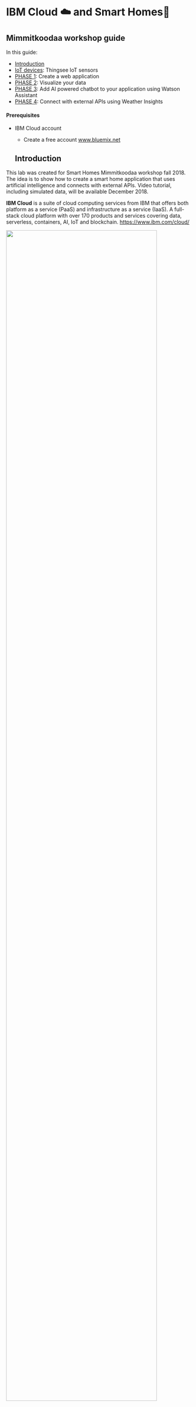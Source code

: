 # IBM Cloud :cloud: and Smart Homes:house_with_garden:
## Mimmitkoodaa workshop guide 

In this guide:
  - [Introduction](#introduction)
  - [IoT devices](#iot-devices): Thingsee IoT sensors
  - [PHASE 1](#phase-1): Create a web application
  - [PHASE 2](#phase-2): Visualize your data
  - [PHASE 3](#phase-3): Add AI powered chatbot to your application using Watson Assistant 
  - [PHASE 4](#phase-4): Connect with external APIs using Weather Insights

  
  
  #### Prerequisites
- IBM Cloud account
  - Create a free account www.bluemix.net

  ## Introduction 

This lab was created for Smart Homes Mimmitkoodaa workshop fall 2018. The idea is to show how to create a smart home application that uses artificial intelligence and connects with external APIs. 
Video tutorial, including simulated data, will be available December 2018.

**IBM Cloud** is a suite of cloud computing services from IBM that offers both platform as a service (PaaS) and infrastructure as a service (IaaS). A full-stack cloud platform with over 170 products and services covering data, serverless, containers, AI, IoT and blockchain. https://www.ibm.com/cloud/

<img src="/images/IBMCloud.png" width="90%" height="90%">

## IoT devices

In this lab we are going to use **Thingsee sensors** created by Haltian (https://thingsee.com/). Thingsee IoT devices are wireless and easy to plug & play. The sensors can be pre-configured to send data to any cloud. For the purpose of this lab sensors are pre-configured to send data to Watson IoT Platform, part of IBM Cloud. 

<img src="/images/Sensors1.png" width="80%" height="80%">

There are three types of sensors distance, environment and presence. The gateway collects the data to send it to the cloud. 

Thingsee **DISTANCE** is a wireless IoT sensor for measuring container fill rates, asset presence on location and more.
Thingsee distance measures the sensor's distance to a surface in real time. You can use the sensor for various facility management applications, asset tracking, parking facility solutions and more.

Thingsee **ENVIRONMENT** sensor measures temperature, humidity, air pressure, light level, movement and impacts. You can also detect magnets and even get device location using network RSSI location.

Thingsee **PRESENCE** is a wireless IoT sensor for measuring people presence through the facility. Thingsee Presence IoT sensor measures the presence of people in real time. You can use the sensor for facility management and security applications, for example.

<img src="/images/Sensors.png" width="90%" height="90%">

# PHASE 1
## Create an application

### Step 1. Create a Node-RED application

**Node-RED** is a visual tool for wiring the internet of things - connecting hardware devices, APIs and online services in a new and interesting way. Node-RED provides a browser-based flow editor that makes it easy to wire together flows using the wide range nodes in the palette. Flows can be then deployed to the runtime in a single click.

In a browser navigate to https://bluemix.net
Select '_LOG IN_' then enter your login information and press 'SIGN IN'.  You should see your dashboard. 
Select the '_CATALOG_' view.
![](/images/App1.png?raw=true)
Locate the Node-RED starter service, under Starter Kit, and click on it. 

<img src="/images/App2.png" width="30%" height="30%">

Enter a name for your application, for example: *mysmarthome* (host will automatically be completed). The hostname must be unique on IBM Cloud, so please if you use the example name add your initials or a number. Be creative and try to make a unique name then click '_CREATE_'. 

<img src="/images/App3.png" width="100%" height="100%">
 
Your application is now staging and will be up and running in a short while. Click 'OVERVIEW' to see information about your application. 
The application will be ready in a couple of minutes. If you want to check the progress click on the  _LOGS_  icon on the left side menu. Go back to _Overview_ tab to see your app dashboard.

<img src="/images/App3b.png" width="20%" height="20%">

*Note: If you are using Lite accounts your application will be in an awake mode. That means that if after 10 days your application has not been used IBM will stop it.*

When fully staged, click on the _Visit app URL_, next to the green or half green circle, this launches the Node-RED main page.

<img src="/images/App4.png" width="90%" height="90%">
  
Configure your Node-RED editor. In this section, you will set up a username and password to protect your flow. We are working in the public cloud that means that anyone can access your application through a web browser, set a username and password to protect your code.

<img src="/images/App5.png" width="40%" height="40%">

Write an username and a password of your choice and click 'Next'. Remember that it does not have to be related to your IBM Cloud ID. Let the browser remember the password if you are using your own laptop, it will come in handy later. 

<img src="/images/App6.png" width="40%" height="40%">
 
#### Your Node-RED flow is all set! Enter your credentials to access the editor.

<img src="/images/App8.png" width="70%" height="70%">
 
Now click Go to your Node-RED flow editor to open the flow editor.

When using Node-RED we build our apps using this graphical editor interface to wire together the blocks we need. We can simply drag and drop the blocks from the left menu into the workspace in the center of the screen and connect them to create a new flow. 

### Step 2: Add new nodes to the Node-RED palette
We are going to add new nodes to the Node-RED palette directly from the Node-RED window. For this lab we need the following nodes:

      - node-red-dashboard
      - node-red-node-openweathermap

In the Node-RED window click on the three lines on the top right corner and in the menu, click on the "Manage palette". This will open the node menu where you can add new nodes to your application. 

<img src="/images/App23.png" width="20%" height="20%">

You will see the nodes that are installed by default and if you go to the 'install' tab you can search for any node package and add it directly to your app.

<img src="/images/App24.png" width="30%" height="30%">
             
Search for the dashboard nodes by writing 'dashboard'. This will return multiple node packages, you need to install the package 'node-red-dashboard'. Find it in the search results and click on install. 

<img src="/images/App25.png" width="30%" height="30%">
 
This will prompt a window to confirm the installation. Click on install and wait few minutes. Click "Done" to close the left side menu. 

<img src="/images/App26.png" width="50%" height="50%">

After few seconds you will see the new nodes in your Node-RED palette.

**Remember to repeat this process to install node-red-node-openweathermap package.**

# PHASE 2
## Visualize your data

### Step 3: Import the Node-RED application flow
In this section we will build a simple flow to connect with our sensor data and create a web visualization. 

Copy the content of the **visualization_UI.json** file. Open the file URL. [Visualization UI code](https://raw.githubusercontent.com/sandra-calvo/smarthomes/master/visualization_UI.json) 

Use the keyboard shortcuts to select all content and copy it.
    
  OSx
    <kbd>Cmd</kbd>+<kbd>A</kbd> -->
    <kbd>Cmd</kbd>+<kbd>C</kbd>

  Windows
    <kbd>Ctrl</kbd>+<kbd>A</kbd> -->
    <kbd>Ctrl</kbd>+<kbd>C</kbd>

Import the flow by simply clicking on the 3 white lines on the top right corner of the Node-RED window.  Import - Clipboard.

<img src="/images/App27.png" width="50%" height="50%">

Paste the text you copied from the file. 

<img src="/images/App28.png" width="50%" height="50%">

This flow reads sensor data from the Watson IoT Platform and creates a visualization in your application's user interface. 
The code will create a new tab called Environment with a flow like this:

<img src="/images/flow23.png" width="80%" height="80%">

<img src="/images/flow24.png" width="60%" height="60%">

You will need to do some editing. Double click on the blue IBM IoT node and click on the pen icon. 

<img src="/images/iot1.png" width="40%" height="40%">

The sensors are pre-configured to send data to Watson IoT platform. At this moment all sensors send data to a service created by me (Sandra). Here the credentials to read the data coming from the sensors:

    API KEY: a-jwql3u-qmhoi8sdzy
    API TOKEN: OSxT5QVJYxItsV*K4y

Enter the credentials above to start reading the data from the IoT platform. Then click on _Update_.

<img src="/images/iot2.png" width="40%" height="40%">

If you want you can add a database node to store the sensor data in a database. This will give you the possibility to analyse data later and even predict when you need to turn off the heat during spring. 

To do this drag and drop the node **Cloudant out** located in the node pallette under storage. 
<img src="/images/node1.png" width="10%" height="10%">

Connect the node like this:

<img src="/images/flow25.png" width="60%" height="60%">

Double click on the node and select your Cloudant service from the drop-down menu. Then click _Done_.

<img src="/images/db0.png" width="40%" height="40%">

Deploy your application changes from the **Deploy** button on the top right side of the screen. 

Note that it is also possible to change the looks of your user interface in the dashboard tab. 

### Step 4. Check your web app UI! 
The dashboard nodes added an UI to our Node-RED application. 

<img src="/images/webApp1.png" width="80%" height="80%">

To access the UI go to:
http://yourAppName.eu-gb.mybluemix.net/ui - UK

Remember that if you are in US, Germany Sydney the address will look slightly different:
http://yourAppName.mybluemix.net/ui - US South

http://yourAppName.eu-de.mybluemix.net/ui - Germany

http://yourAppName.au-syd.mybluemix.net/ui - Sydney

**Fantastic! Your web app is ready.** 
Now you can observe your Smart Home dashboard. :+1:


# PHASE 3
## Add AI-powered chatbot to your application using Watson Assistant

In this phase we are going to add a chatbot to our application, powered by Watson Assistant. Through the chatbot you will be able to get information about the sensor data in your "Smart Home" environment. 

### Step 5. Create Watson Assistant service on IBM Cloud
With IBM Watson™ Assistant service you can build a solution that understands natural-language input and uses machine learning to respond to customers in a way that simulates a conversation between humans.

Go to your IBM Cloud account and open the catalog. Look for Watson Assistant service and click on it.

<img src="/images/WA1.png" width="50%" height="50%">

Choose the region and space where you want the service to be created. Your organization will be filled by default.
You don't need to change the name if you don't want to, just click on 'Create'. 
![](/images/WA2.png?raw=true)

Once the service is created click on 'Launch tool' to access it. 

<img src="/images/WA3.png" width="60%" height="60%">
 
Click on login with IBM ID and you will automatically access the service. It uses your IBM Cloud ID and password.

<img src="/images/WA4.png" width="30%" height="30%">

In the home tab you have videos and tutorials on how to get started building dialoges. Feel free to explore them. 
Let's move to the Workspaces tab.

<img src="/images/WA5.png" width="50%" height="50%">
 
### Step 6. Import a workspace
The natural-language processing happens inside a workspace, which is a container for all of the artifacts that define the conversation flow for an application.

You can create a workspace and start from scratch or import an existing conversation. 
Let's start by importing a conversation. Download the **assistant_conversation.json** file located [Assistant Conversation](https://raw.githubusercontent.com/sandra-calvo/smarthomes/master/assistant_conversation.json). 

Click on the import icon shown in the image below. 

<img src="/images/WA6.png" width="30%" height="30%">

When you import a workspace, you can choose to import only the intents and entities, which can be useful if you want to build a new dialog using the same training data. In this case we will import everything.

<img src="/images/WA7.png" width="50%" height="50%">

### Step 7. Test your dialog
As you make changes to your dialog, you can test it at any time to see how it responds to input.
From the Dialog tab, click the conversation bubble icon. In the chat panel, type some text and then press Enter.
Check the response to see if the dialog correctly interpreted your input and chose the right response. 

The chat window indicates what intents and entities were recognized in the input. In the dialog editor pane, the currently active node is highlighted
Feel free to create new intents for your bot.
![](/images/WA8.png?raw=true)

### Step 8. Get Watson Assistant credentials 
Since we will need your Watson Assistant credentials and your workspace ID in the next step, this is a good moment to save them. Go to the deploy tab in the Assistant window. There you will find your workspace ID, username and password. 

Copy the credentials and save them for later.
![](/images/WA9.png?raw=true)

### Step 9. Build a Node-RED flow to connect with Watson Assistant
**Back to Node-RED window**

Copy the content of the **assistant_UI.json** file. Open the file URL. [Assistant UI code](https://raw.githubusercontent.com/sandra-calvo/smarthomes/master/assistant_UI.json) 

Use the keyboard shortcuts to select all content and copy it. 
    
  OSx
    <kbd>Cmd</kbd>+<kbd>A</kbd> -->
    <kbd>Cmd</kbd>+<kbd>C</kbd>

  Windows
    <kbd>Ctrl</kbd>+<kbd>A</kbd> -->
    <kbd>Ctrl</kbd>+<kbd>C</kbd>

Import the flow by simply clicking on the 3 white lines on the top right corner of the Node-RED window. Import -> Clipboard. Paste the content.
This is the flow we are importing:

<img src="/images/flow21.png" width="100%" height="100%">

Time to do some editing! :smiley:

Double click on the conversation node to edit the node with your own credentials saved in the previous step. 
Add your username, password and workspace id and click Done.

<img src="/images/WA12.png" width="40%" height="40%">

Finally we need to confirm that the blue IoT node is reading the data correctly. Double click on the blue IBM IoT node and click on the pen icon. If you see the credentials all should work, if the credentials are missing add the API key and API token provided previously in this lab. 

Once you have edited all the nodes click on the _Deploy_ button to save the changes in your application.

### Step 10. Check the final result! 
Go back to the UI and talk with your bot! 
You can ask the bot about IoT and even ask what is the temperature in the room. The bot is connected to the sensors in your "Smart Home" environment. 

Remember, to go back to your web app (in UK region)
http://yourAppName.eu-gb.mybluemix.net/ui - UK

<img src="/images/webApp2.png" width="60%" height="60%">


# PHASE 4
## Connect with external APIs like Weather

You can connect your application with any available API. In this case we are going to connect Watson Assistant to the weather data. This way our bot will be able to tell us the weather anywhere in the world. 

Normally, I would use **Weather Company Data** service available on IBM Cloud. This service lets you integrate weather data from The Weather Company into your application. It has a free tier, but it is not available for Lite accounts. 
If you have an upgraded account you can use the Weather Company service. Feel free to ask me for the code. :blush: 

For this lab we are using Open Weather Map data https://openweathermap.org/. 
Note: An API key is required to use these nodes. You can register and obtain your own API key, or use the one available for this workshop. 

Copy the content of the **weather_UI.json** file. Open the file URL. [Weather UI code](https://raw.githubusercontent.com/sandra-calvo/smarthomes/master/weather_UI.json) 

Use the keyboard shortcuts to select all content and copy it. 
    
  OSx
    <kbd>Cmd</kbd>+<kbd>A</kbd> -->
    <kbd>Cmd</kbd>+<kbd>C</kbd>

  Windows
    <kbd>Ctrl</kbd>+<kbd>A</kbd> -->
    <kbd>Ctrl</kbd>+<kbd>C</kbd>

Import the flow to Node-RED by simply clicking on the 3 white lines on the top right corner of the Node-RED window. 
Import -> Clipboard. Paste the content.
This is the flow we are importing:

<img src="/images/flow27.png" width="70%" height="70%">

This flow gets weather information from Open Weather Map API. The location comes through the chatbot from the user. Then the city name goes to Google Maps API to get the coordinates and longitude & latitude are sent to the weather service. Finally it is visualized in the UI. 

**Remember** Connect the node "Weather response" with the node "Bot response".

We need to edit the yellow Open Weather Map node and add the API key. 

    API KEY: 3a1ac87a062142df79f4177302bd7ab9

Click on _Deploy_ and go to the UI to check the changes! Now your UI should look like this:

<img src="/images/webApp3.png" width="70%" height="70%">

**Congrats!** You finished the lab. :clap:
Here, take a :lollipop:. You deserve it!! 
